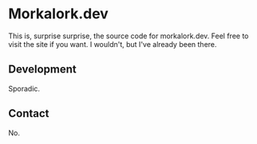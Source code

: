 # Morkalork.dev

This is, surprise surprise, the source code for morkalork.dev. Feel free to visit the site if you want. I wouldn't, but I've already been there.

## Development

Sporadic.

## Contact

No.
